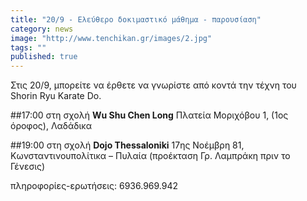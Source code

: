 ```yaml
---
title: "20/9 - Ελεύθερο δοκιμαστικό μάθημα - παρουσίαση"
category: news
image: "http://www.tenchikan.gr/images/2.jpg"
tags: ""
published: true
---
```


Στις 20/9, μπορείτε να έρθετε να γνωρίστε από κοντά την τέχνη του Shorin Ryu Karate Do.

##17:00 
στη σχολή **Wu Shu Chen Long**
Πλατεία Μοριχόβου 1, (1ος όροφος), Λαδάδικα

##19:00
στη σχολή **Dojo Thessaloniki**
17ης Νοέμβρη 81, Κωνσταντινουπολίτικα – Πυλαία (προέκταση Γρ. Λαμπράκη πριν το Γένεσις)

πληροφορίες-ερωτήσεις: 6936.969.942